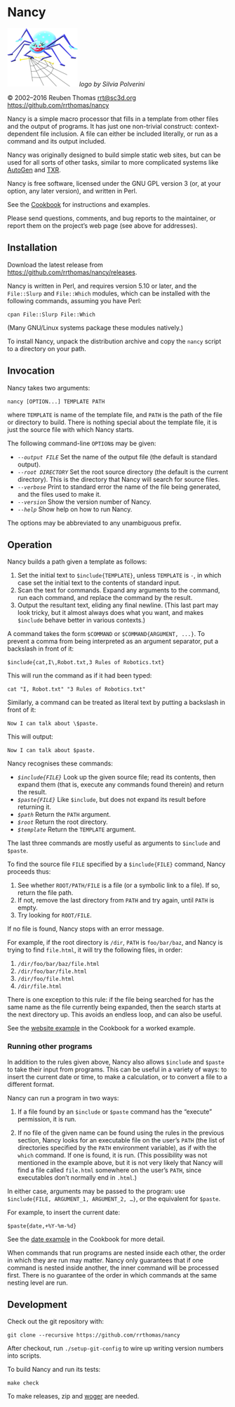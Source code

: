 # Nancy

![logo](logo/nancy-small.png) _logo by Silvia Polverini_

© 2002–2016 Reuben Thomas <rrt@sc3d.org>  
<https://github.com/rrthomas/nancy>

Nancy is a simple macro processor that fills in a template from other files
and the output of programs. It has just one non-trivial construct:
context-dependent file inclusion. A file can either be included literally,
or run as a command and its output included.

Nancy was originally designed to build simple static web sites, but can be
used for all sorts of other tasks, similar to more complicated systems like
[AutoGen] and [TXR].

[AutoGen]: http://autogen.sourceforge.net
[TXR]: http://www.nongnu.org/txr

Nancy is free software, licensed under the GNU GPL version 3 (or, at your
option, any later version), and written in Perl.

See the [Cookbook](Cookbook.md) for instructions and examples.

Please send questions, comments, and bug reports to the maintainer, or
report them on the project’s web page (see above for addresses).

## Installation

Download the latest release from
​<https://github.com/rrthomas/nancy/releases>.

Nancy is written in Perl, and requires version 5.10 or later, and the
`File::Slurp` and `File::Which` modules, which can be installed with the
following commands, assuming you have Perl:

    cpan File::Slurp File::Which

(Many GNU/Linux systems package these modules natively.)

To install Nancy, unpack the distribution archive and copy the `nancy`
script to a directory on your path.

## Invocation

Nancy takes two arguments:

    nancy [OPTION...] TEMPLATE PATH

where `TEMPLATE` is name of the template file, and `PATH` is the path of the
file or directory to build. There is nothing special about the template
file, it is just the source file with which Nancy starts.

The following command-line `OPTION`s may be given:

* *`--output FILE`* Set the name of the output file (the default is standard
  output).
* *`--root DIRECTORY`* Set the root source directory (the default is the
  current directory). This is the directory that Nancy will search for
  source files.
* *`--verbose`* Print to standard error the name of the file being
  generated, and the files used to make it.
* *`--version`* Show the version number of Nancy.
* *`--help`* Show help on how to run Nancy.

The options may be abbreviated to any unambiguous prefix.

## Operation <a name="operation"></a>

Nancy builds a path given a template as follows:

1. Set the initial text to `$include{TEMPLATE}`, unless `TEMPLATE` is `-`,
   in which case set the initial text to the contents of standard input.
2. Scan the text for commands. Expand any arguments to the command, run each
   command, and replace the command by the result.
3. Output the resultant text, eliding any final newline. (This last part may
   look tricky, but it almost always does what you want, and makes
   `$include` behave better in various contexts.)

A command takes the form `$COMMAND` or `$COMMAND{ARGUMENT, ...}`. To prevent
a comma from being interpreted as an argument separator, put a backslash in
front of it:

    $include{cat,I\,Robot.txt,3 Rules of Robotics.txt}

This will run the command as if it had been typed:

    cat "I, Robot.txt" "3 Rules of Robotics.txt"

Similarly, a command can be treated as literal text by putting a backslash in front of it:

    Now I can talk about \$paste.

This will output:

    Now I can talk about $paste.

Nancy recognises these commands:

* *`$include{FILE}`* Look up the given source file; read its contents, then
  expand them (that is, execute any commands found therein) and return the
  result.
* *`$paste{FILE}`* Like `$include`, but does not expand its result before
  returning it.
* *`$path`* Return the `PATH` argument.
* *`$root`* Return the root directory.
* *`$template`* Return the `TEMPLATE` argument.

The last three commands are mostly useful as arguments to `$include` and
`$paste`.

To find the source file `FILE` specified by a `$include{FILE}` command,
Nancy proceeds thus:

1. See whether `ROOT/PATH/FILE` is a file (or a symbolic link to a file). If
   so, return the file path.
2. If not, remove the last directory from `PATH` and try again, until `PATH`
   is empty.
3. Try looking for `ROOT/FILE`.

If no file is found, Nancy stops with an error message.

For example, if the root directory is `/dir`, `PATH` is `foo/bar/baz`, and
Nancy is trying to find `file.html`, it will try the following files, in
order:

1. `/dir/foo/bar/baz/file.html`
2. `/dir/foo/bar/file.html`
3. `/dir/foo/file.html`
4. `/dir/file.html`

There is one exception to this rule: if the file being searched for has the
same name as the file currently being expanded, then the search starts at
the next directory up. This avoids an endless loop, and can also be useful.

See the [website example](Cookbook.md#website-example) in the Cookbook for a
worked example.

### Running other programs

In addition to the rules given above, Nancy also allows `$include` and
`$paste` to take their input from programs. This can be useful in a variety
of ways: to insert the current date or time, to make a calculation, or to
convert a file to a different format.

Nancy can run a program in two ways:

1. If a file found by an `$include` or `$paste` command has the “execute”
   permission, it is run.

2. If no file of the given name can be found using the rules in the previous
   section, Nancy looks for an executable file on the user’s `PATH` (the
   list of directories specified by the `PATH` environment variable), as if
   with the `which` command. If one is found, it is run. (This possibility
   was not mentioned in the example above, but it is not very likely that
   Nancy will find a file called `file.html` somewhere on the user’s `PATH`,
   since executables don’t normally end in `.html`.)

In either case, arguments may be passed to the program: use `$include{FILE,
ARGUMENT_1, ARGUMENT_2, …}`, or the equivalent for `$paste`.

For example, to insert the current date:

    $paste{date,+%Y-%m-%d}

See the [date example](Cookbook.md#date-example) in the Cookbook for more
detail.

When commands that run programs are nested inside each other, the order in
which they are run may matter. Nancy only guarantees that if one command is
nested inside another, the inner command will be processed first. There is
no guarantee of the order in which commands at the same nesting level are
run.

[FIXME]: # (Add example where this is significant)

## Development

Check out the git repository with:

    git clone --recursive https://github.com/rrthomas/nancy

After checkout, run `./setup-git-config` to wire up writing version numbers
into scripts.

To build Nancy and run its tests:

    make check

To make releases, zip and [woger] are needed.

[woger]: https://github.com/rrthomas/woger
